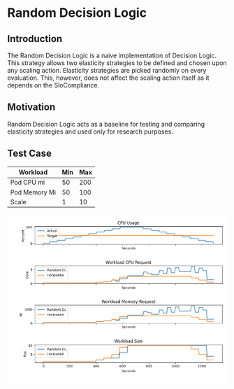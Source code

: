 # Random Decision Logic

## Introduction

The Random Decision Logic is a naive implementation of Decision Logic. This strategy allows two elasticity strategies to be defined and chosen upon any scaling action.
Elasticity strategies are picked randomly on every evaluation. This, however, does not affect the scaling action itself as it depends on the SloCompliance.


## Motivation

Random Decision Logic acts as a baseline for testing and comparing elasticity strategies and used only for research purposes.


## Test Case

| Workload      | Min | Max |
|---------------|-----|-----|
| Pod CPU mi    | 50  | 200 |
| Pod Memory Mi | 50  | 100 |
| Scale         | 1   | 10  |


![plot](random_horizontal.png)
